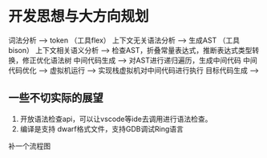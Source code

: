 # 开发思想与大方向规划

词法分析 --> token （工具flex）
上下文无关语法分析 --> 生成AST （工具bison）
上下文相关语义分析 --> 检查AST，折叠常量表达式，推断表达式类型转换，修正优化语法树
中间代码生成 --> 对AST进行递归遍历，生成中间代码
中间代码优化 --> 
虚拟机运行 --> 实现栈虚拟机对中间代码进行执行
目标代码生成 -->


## 一些不切实际的展望
1. 开放语法检查api，可以让vscode等ide去调用进行语法检查。
2. 编译是支持 dwarf格式文件，支持GDB调试Ring语言

补一个流程图


